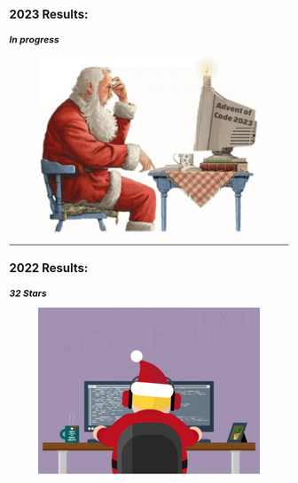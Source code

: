 ## 2023 Results: 
### *In progress*

<p align="center">
  <img src="AdventOfCode2023.gif" />
</p>

---


## 2022 Results: 
### ***32 Stars***

<p align="center">
  <img src="AdventOfCode2022.gif" />
</p>
